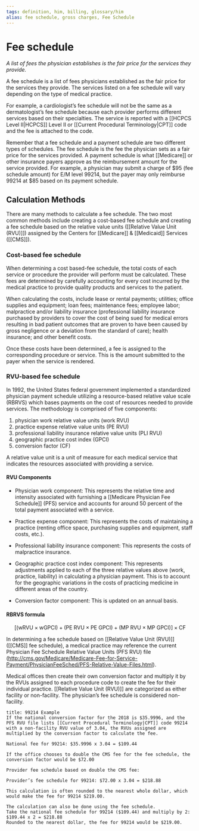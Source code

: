 ```yaml
---
tags: definition, him, billing, glossary/him
alias: fee schedule, gross charges, Fee Schedule
---
```

# Fee schedule
*A list of fees the physician establishes is the fair price for the services they provide.*

A fee schedule is a list of fees physicians established as the fair price for the services they provide. The services listed on a fee schedule will vary depending on the type of medical practice.

For example, a cardiologist’s fee schedule will not be the same as a dermatologist’s fee schedule because each provider performs different services based on their specialties. The service is reported with a [[HCPCS Level II|HCPCS]] Level II or [[Current Procedural Terminology|CPT]] code and the fee is attached to the code.

Remember that a fee schedule and a payment schedule are two different types of schedules. The fee schedule is the fee the physician sets as a fair price for the services provided. A payment schedule is what [[Medicare]] or other insurance payers approve as the reimbursement amount for the service provided. For example, a physician may submit a charge of $95 (fee schedule amount) for E/M level 99214, but the payer may only reimburse 99214 at $85 based on its payment schedule. 
## Calculation Methods
There are many methods to calculate a fee schedule. The two most common methods include creating a cost-based fee schedule and creating a fee schedule based on the relative value units ([[Relative Value Unit (RVU)]]) assigned by the Centers for [[Medicare]] & [[Medicaid]] Services ([[CMS]]). 
### Cost-based fee schedule
When determining a cost based-fee schedule, the total costs of each service or procedure the provider will perform must be calculated. These fees are determined by carefully accounting for every cost incurred by the medical practice to provide quality products and services to the patient. 

When calculating the costs, include lease or rental payments; utilities; office supplies and equipment; loan fees; maintenance fees; employee labor; malpractice and/or liability insurance (professional liability insurance purchased by providers to cover the cost of being sued for medical errors resulting in bad patient outcomes that are proven to have been caused by gross negligence or a deviation from the standard of care); health insurance; and other benefit costs. 

Once these costs have been determined, a fee is assigned to the corresponding procedure or service. This is the amount submitted to the payer when the service is rendered.
### RVU-based fee schedule
In 1992, the United States federal government implemented a standardized physician payment schedule utilizing a resource-based relative value scale (RBRVS) which bases payments on the cost of resources needed to provide services. The methodology is comprised of five components:

1. physician work relative value units (work RVU)
2. practice expense relative value units (PE RVU)
3. professional liability insurance relative value units (PLI RVU)
4. geographic practice cost index (GPCI)
5. conversion factor (CF)

A relative value unit is a unit of measure for each medical service that indicates the resources associated with providing a service. 

#### RVU Components
- Physician work component: This represents the relative time and intensity associated with furnishing a [[Medicare Physician Fee Schedule]] (PFS) service and accounts for around 50 percent of the total payment associated with a service.

- Practice expense component: This represents the costs of maintaining a practice (renting office space, purchasing supplies and equipment, staff costs, etc.).

- Professional liability insurance component: This represents the costs of malpractice insurance.

- Geographic practice cost index component: This represents adjustments applied to each of the three relative values above (work, practice, liability) in calculating a physician payment. This is to account for the geographic variations in the costs of practicing medicine in different areas of the country.

- Conversion factor component: This is updated on an annual basis.

#### RBRVS formula
$$\displaystyle \left[ \left( {\text{wRVU}} \times {\text{wGPCI}}\right)+\left( {\text{PE RVU}} \times {\text{PE GPCI}}\right)+\left( {\text{MP RVU}} \times {\text{MP GPCI}}\right)\right] \times {\text{CF}}$$

In determining a fee schedule based on [[Relative Value Unit (RVU)]] ([[CMS]] fee schedule), a medical practice may reference the current Physician Fee Schedule Relative Value Units (PFS RVU) file (http://cms.gov/Medicare/Medicare-Fee-for-Service-Payment/PhysicianFeeSched/PFS-Relative-Value-Files.html). 

Medical offices then create their own conversion factor and multiply it by the RVUs assigned to each procedure code to create the fee for their individual practice. [[Relative Value Unit (RVU)]] are categorized as either facility or non-facility. The physician’s fee schedule is considered non-facility.

```ad-Example
title: 99214 Example
If the national conversion factor for the 2018 is $35.9996, and the PFS RVU file lists [[Current Procedural Terminology|CPT]] code 99214 with a non-facility RVU value of 3.04, the RVUs assigned are multiplied by the conversion factor to calculate the fee.

National fee for 99214: $35.9996 x 3.04 = $109.44

If the office chooses to double the CMS fee for the fee schedule, the conversion factor would be $72.00

Provider fee schedule based on double the CMS fee:

Provider’s fee schedule for 99214: $72.00 x 3.04 = $218.88

This calculation is often rounded to the nearest whole dollar, which would make the fee for 99214 $219.00. 

The calculation can also be done using the fee schedule. 
Take the national fee schedule for 99214 ($109.44) and multiply by 2: $109.44 x 2 = $218.88
Rounded to the nearest dollar, the fee for 99214 would be $219.00.
```